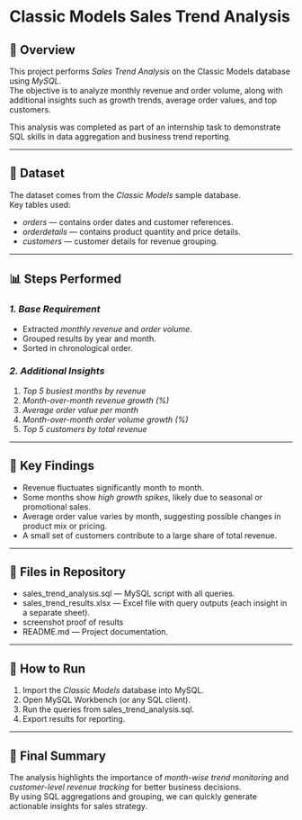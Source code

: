 # Classic Models Sales Trend Analysis

## 📌 Overview
This project performs *Sales Trend Analysis* on the Classic Models database using *MySQL*.  
The objective is to analyze monthly revenue and order volume, along with additional insights such as growth trends, average order values, and top customers.

This analysis was completed as part of an internship task to demonstrate SQL skills in data aggregation and business trend reporting.

---

## 📂 Dataset
The dataset comes from the *Classic Models* sample database.  
Key tables used:
- *orders* — contains order dates and customer references.
- *orderdetails* — contains product quantity and price details.
- *customers* — customer details for revenue grouping.

---

## 📊 Steps Performed

### *1. Base Requirement*
- Extracted *monthly revenue* and *order volume*.
- Grouped results by year and month.
- Sorted in chronological order.

### *2. Additional Insights*
1. *Top 5 busiest months by revenue*
2. *Month-over-month revenue growth (%)*
3. *Average order value per month*
4. *Month-over-month order volume growth (%)*
5. *Top 5 customers by total revenue*

---

## 📌 Key Findings
- Revenue fluctuates significantly month to month.
- Some months show *high growth spikes*, likely due to seasonal or promotional sales.
- Average order value varies by month, suggesting possible changes in product mix or pricing.
- A small set of customers contribute to a large share of total revenue.

---

## 📄 Files in Repository
- sales_trend_analysis.sql — MySQL script with all queries.
- sales_trend_results.xlsx — Excel file with query outputs (each insight in a separate sheet).
- screenshot proof of results
- README.md — Project documentation.

---

## 🚀 How to Run
1. Import the *Classic Models* database into MySQL.
2. Open MySQL Workbench (or any SQL client).
3. Run the queries from sales_trend_analysis.sql.
4. Export results for reporting.

---

## 📌 Final Summary
The analysis highlights the importance of *month-wise trend monitoring* and *customer-level revenue tracking* for better business decisions.  
By using SQL aggregations and grouping, we can quickly generate actionable insights for sales strategy.
